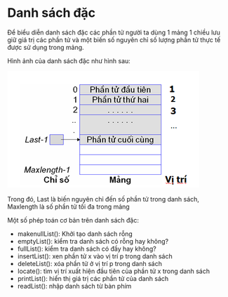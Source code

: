 # Danh sách đặc
Để biểu diễn danh sách đặc các phần tử người ta dùng 1 mảng 1 chiều lưu giữ giá trị các phần tử và một biến số nguyên chỉ số lượng phần tử thực tế được sử dụng trong mảng.

Hình ảnh của danh sách đặc như hình sau:

<img src="./dsdac1.png">

Trong đó, Last là biến nguyên chỉ đến số phần tử trong danh sách, Maxlength là số phần tử tối đa trong mảng

Một số phép toán cơ bản trên danh sách đặc:
- makenullList(): Khởi tạo danh sách rỗng
- emptyList(): kiểm tra danh sách có rỗng hay không?
- fullList(): kiểm tra danh sách có đầy hay không?
- insertList(): xen phần tử x vào vị trí p trong danh sách
- deleteList(): xóa phần tử ở vị trí p trong danh sách
- locate(): tìm vị trí xuất hiện đầu tiên của phần tử x trong danh sách
- printList(): hiển thị giá trị các phần tử của danh sách
- readList(): nhập danh sách từ bàn phím